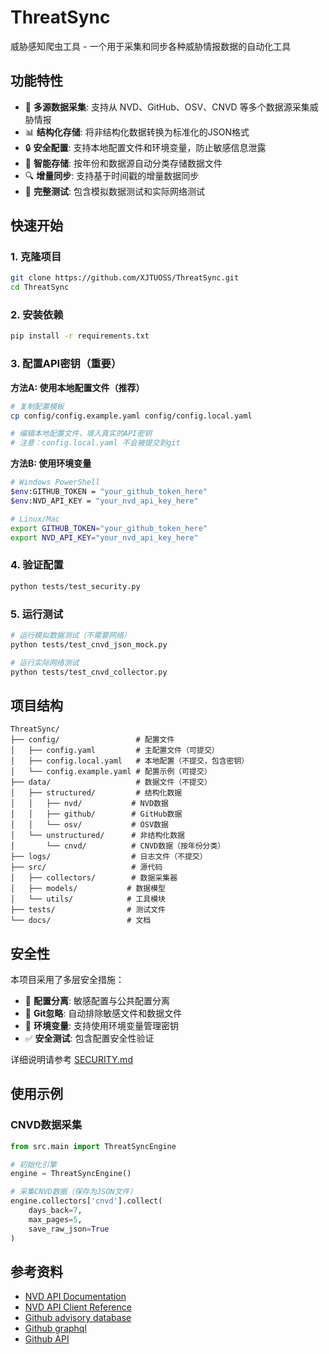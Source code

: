 # ThreatSync

威胁感知爬虫工具 - 一个用于采集和同步各种威胁情报数据的自动化工具

## 功能特性

- 🔄 **多源数据采集**: 支持从 NVD、GitHub、OSV、CNVD 等多个数据源采集威胁情报
- 📊 **结构化存储**: 将非结构化数据转换为标准化的JSON格式
- 🔒 **安全配置**: 支持本地配置文件和环境变量，防止敏感信息泄露
- 📁 **智能存储**: 按年份和数据源自动分类存储数据文件
- 🔍 **增量同步**: 支持基于时间戳的增量数据同步
- 🧪 **完整测试**: 包含模拟数据测试和实际网络测试

## 快速开始

### 1. 克隆项目

```bash
git clone https://github.com/XJTUOSS/ThreatSync.git
cd ThreatSync
```

### 2. 安装依赖

```bash
pip install -r requirements.txt
```

### 3. 配置API密钥（重要）

**方法A: 使用本地配置文件（推荐）**

```bash
# 复制配置模板
cp config/config.example.yaml config/config.local.yaml

# 编辑本地配置文件，填入真实的API密钥
# 注意：config.local.yaml 不会被提交到git
```

**方法B: 使用环境变量**

```bash
# Windows PowerShell
$env:GITHUB_TOKEN = "your_github_token_here"
$env:NVD_API_KEY = "your_nvd_api_key_here"

# Linux/Mac
export GITHUB_TOKEN="your_github_token_here"
export NVD_API_KEY="your_nvd_api_key_here"
```

### 4. 验证配置

```bash
python tests/test_security.py
```

### 5. 运行测试

```bash
# 运行模拟数据测试（不需要网络）
python tests/test_cnvd_json_mock.py

# 运行实际网络测试
python tests/test_cnvd_collector.py
```

## 项目结构

```
ThreatSync/
├── config/                 # 配置文件
│   ├── config.yaml         # 主配置文件（可提交）
│   ├── config.local.yaml   # 本地配置（不提交，包含密钥）
│   └── config.example.yaml # 配置示例（可提交）
├── data/                   # 数据文件（不提交）
│   ├── structured/         # 结构化数据
│   │   ├── nvd/           # NVD数据
│   │   ├── github/        # GitHub数据
│   │   └── osv/           # OSV数据
│   └── unstructured/      # 非结构化数据
│       └── cnvd/          # CNVD数据（按年份分类）
├── logs/                  # 日志文件（不提交）
├── src/                   # 源代码
│   ├── collectors/        # 数据采集器
│   ├── models/           # 数据模型
│   └── utils/            # 工具模块
├── tests/                # 测试文件
└── docs/                 # 文档
```

## 安全性

本项目采用了多层安全措施：

- 🔐 **配置分离**: 敏感配置与公共配置分离
- 🚫 **Git忽略**: 自动排除敏感文件和数据文件
- 🔑 **环境变量**: 支持使用环境变量管理密钥
- ✅ **安全测试**: 包含配置安全性验证

详细说明请参考 [SECURITY.md](SECURITY.md)

## 使用示例

### CNVD数据采集

```python
from src.main import ThreatSyncEngine

# 初始化引擎
engine = ThreatSyncEngine()

# 采集CNVD数据（保存为JSON文件）
engine.collectors['cnvd'].collect(
    days_back=7, 
    max_pages=5, 
    save_raw_json=True
)
```

## 参考资料

- [NVD API Documentation](https://nvd.nist.gov/developers/start-here)
- [NVD API Client Reference](https://github.com/eslerm/nvd-api-client.git)
- [Github advisory database](https://github.com/github/advisory-database.git)
- [Github graphql](https://docs.github.com/en/graphql/reference/queries#securityadvisories)
- [Github API](https://docs.github.com/zh/rest/security-advisories/global-advisories?apiVersion=2022-11-28)